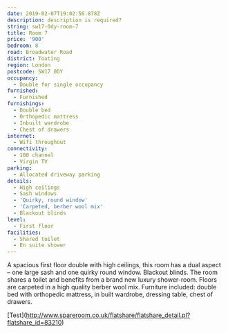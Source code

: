 ```yaml
---
date: 2019-02-07T19:02:56.878Z
description: description is required?
string: sw17-0dy-room-7 
title: Room 7
price: '900'
bedroom: 8
road: Broadwater Road
district: Tooting
region: London
postcode: SW17 0DY
occupancy:
  - Double for single occupancy
furnished:
  - Furnished
furnishings:
  - Double bed
  - Orthopedic mattress
  - Inbuilt wardrobe
  - Chest of drawers
internet:
  - Wifi throughout
connectivity:
  - 100 channel
  - Virgin TV
parking:
  - Allocated driveway parking
details:
  - High ceilings
  - Sash windows
  - 'Quirky, round window'
  - 'Carpeted, berber wool mix'
  - Blackout blinds
level:
  - First floor
facilities:
  - Shared toilet
  - En suite shower
---
```

A spacious first floor double with high ceilings, this room has a dual aspect – one large sash and one quirky round window. Blackout blinds. The room shares a toilet and benefits from a brand new luxury shower-room.  Floors are carpeted in a high quality berber wool mix. Furniture included: double bed with orthopedic mattress, in built wardrobe, dressing table, chest of drawers.

\[Test](http://www.spareroom.co.uk/flatshare/flatshare_detail.pl?flatshare_id=83210)
